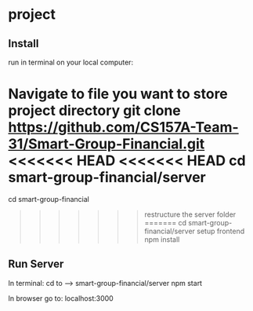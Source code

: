 # project

Install
-------------------------
run in terminal on your local computer:

Navigate to file you want to store project directory
git clone https://github.com/CS157A-Team-31/Smart-Group-Financial.git
<<<<<<< HEAD
<<<<<<< HEAD
cd smart-group-financial/server
=======
cd smart-group-financial
>>>>>>> restructure the server folder
=======
cd smart-group-financial/server
>>>>>>> setup frontend
npm install

Run Server
-------------------------
In terminal:
cd to --> smart-group-financial/server
npm start

In browser go to: localhost:3000
